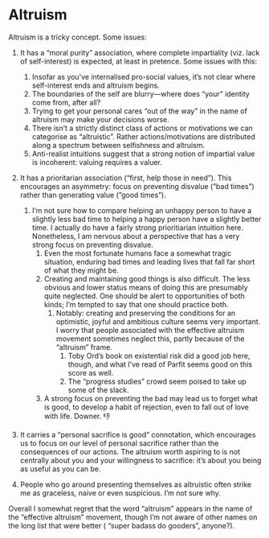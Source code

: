 # Altruism
Altruism is a tricky concept. Some issues:

1. It has a “moral purity” association, where complete impartiality (viz. lack of self-interest) is expected, at least in pretence. Some issues with this:
	1. Insofar as you’ve internalised pro-social values, it’s not clear where self-interest ends and altruism begins.
	2. The boundaries of the self are blurry—where does “your” identity come from, after all? 
	3. Trying to get your personal cares “out of the way” in the name of altruism may make your decisions worse.
	4. There isn’t a strictly distinct class of actions or motivations we can categorise as “altruistic”. Rather actions/motivations are distributed along a spectrum between selfishness and altruism.  
	5. Anti-realist intuitions suggest that a strong notion of impartial value is incoherent: valuing requires a valuer.

2. It has a prioritarian association (“first, help those in need”). This encourages an asymmetry: focus on preventing disvalue (”bad times”) rather than generating value (”good times”). 
	1. I’m not sure how to compare helping an unhappy person to have a slightly less bad time to helping a happy person have a slightly better time. I actually do have a fairly strong prioritiarian intuition here. Nonetheless, I am nervous about a perspective that has a very strong focus on preventing disvalue. 
		1. Even the most fortunate humans face a somewhat tragic situation, enduring bad times and leading lives that fall far short of what they might be. 
		2. Creating and maintaining good things is also difficult. The less obvious and lower status means of doing this are presumably quite neglected. One should be alert to opportunities of both kinds; I’m tempted to say that one should practice both.
			1. Notably: creating and preserving the conditions for an optimistic, joyful and ambitious culture seems very important. I worry that people associated with the effective altruism movement sometimes neglect this, partly because of the “altruism” frame. 
				1. Toby Ord’s book on existential risk did a good job here, though, and what I’ve read of Parfit seems good on this score as well.
				2. The “progress studies” crowd seem poised to take up some of the slack.
		3. A strong focus on preventing the bad may lead us to forget what is good, to develop a habit of rejection, even to fall out of love with life. Downer. 👎

3. It carries a “personal sacrifice is good” connotation, which encourages us to focus on our level of personal sacrifice rather than the consequences of our actions. The altruism worth aspiring to is not centrally about you and your willingness to sacrifice: it’s about you being as useful as you can be.  

4. People who go around presenting themselves as altruistic often strike me as graceless, naive or even suspicious. I’m not sure why.

Overall I somewhat regret that the word “altruism” appears in the name of the “effective altruism” movement, though I’m not aware of other names on the long list that were better ( “super badass do gooders”, anyone?).

<!-- #web/fragments -->

<!-- {BearID:altruism.md} -->
